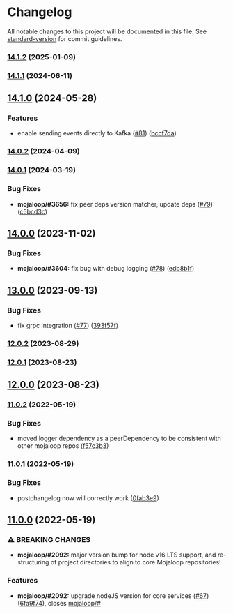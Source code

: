 # Changelog

All notable changes to this project will be documented in this file. See [standard-version](https://github.com/conventional-changelog/standard-version) for commit guidelines.

### [14.1.2](https://github.com/mojaloop/event-sdk/compare/v14.1.1...v14.1.2) (2025-01-09)

### [14.1.1](https://github.com/mojaloop/event-sdk/compare/v14.1.0...v14.1.1) (2024-06-11)

## [14.1.0](https://github.com/mojaloop/event-sdk/compare/v14.0.3-snapshot.4...v14.1.0) (2024-05-28)


### Features

* enable sending events directly to Kafka ([#81](https://github.com/mojaloop/event-sdk/issues/81)) ([bccf7da](https://github.com/mojaloop/event-sdk/commit/bccf7da76e3fc24ca1b590cb3b5b9729468f230a))

### [14.0.2](https://github.com/mojaloop/event-sdk/compare/v14.0.1...v14.0.2) (2024-04-09)

### [14.0.1](https://github.com/mojaloop/event-sdk/compare/v14.0.0...v14.0.1) (2024-03-19)


### Bug Fixes

* **mojaloop/#3656:** fix peer deps version matcher, update deps ([#79](https://github.com/mojaloop/event-sdk/issues/79)) ([c5bcd3c](https://github.com/mojaloop/event-sdk/commit/c5bcd3cc3a53d1e7e8f767c12fd2952713884ed4))

## [14.0.0](https://github.com/mojaloop/event-sdk/compare/v13.0.0...v14.0.0) (2023-11-02)


### Bug Fixes

* **mojaloop/#3604:** fix bug with debug logging ([#78](https://github.com/mojaloop/event-sdk/issues/78)) ([edb8b1f](https://github.com/mojaloop/event-sdk/commit/edb8b1fa7d5db9dbcdb4770c8c73fa8ae3fd05b6))

## [13.0.0](https://github.com/mojaloop/event-sdk/compare/v12.0.2...v13.0.0) (2023-09-13)


### Bug Fixes

* fix grpc integration ([#77](https://github.com/mojaloop/event-sdk/issues/77)) ([393f57f](https://github.com/mojaloop/event-sdk/commit/393f57fb7db8df896d075c8adf5683f5d8d3d7e8))

### [12.0.2](https://github.com/mojaloop/event-sdk/compare/v12.0.1...v12.0.2) (2023-08-29)

### [12.0.1](https://github.com/mojaloop/event-sdk/compare/v12.0.0...v12.0.1) (2023-08-23)

## [12.0.0](https://github.com/mojaloop/event-sdk/compare/v11.0.2...v12.0.0) (2023-08-23)

### [11.0.2](https://github.com/mojaloop/event-sdk/compare/v11.0.1...v11.0.2) (2022-05-19)


### Bug Fixes

* moved logger dependency as a peerDependency to be consistent with other mojaloop repos ([f57c3b3](https://github.com/mojaloop/event-sdk/commit/f57c3b3d93f71ada014cb048a4f269a54827da1e))

### [11.0.1](https://github.com/mojaloop/event-sdk/compare/v11.0.0...v11.0.1) (2022-05-19)


### Bug Fixes

* postchangelog now will correctly work ([0fab3e9](https://github.com/mojaloop/event-sdk/commit/0fab3e97e2c6d2894b2f8992cc750afe4777d840))

## [11.0.0](https://github.com/mojaloop/event-sdk/compare/v10.7.2...v11.0.0) (2022-05-19)


### ⚠ BREAKING CHANGES

* **mojaloop/#2092:** major version bump for node v16 LTS support, and re-structuring of project directories to align to core Mojaloop repositories!

### Features

* **mojaloop/#2092:** upgrade nodeJS version for core services ([#67](https://github.com/mojaloop/event-sdk/issues/67)) ([6fa9f74](https://github.com/mojaloop/event-sdk/commit/6fa9f74a54b7288f93244112528a22f39823cb98)), closes [mojaloop/#](https://github.com/mojaloop/project/issues/)
